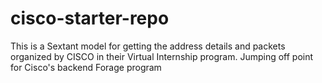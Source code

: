 # cisco-starter-repo
This is a Sextant model for getting the address details and packets organized by CISCO in their Virtual Internship program.
Jumping off point for Cisco's backend Forage program
